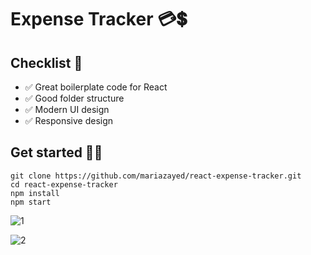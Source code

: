 # Expense Tracker 💳💲

## Checklist 📃
* ✅ Great boilerplate code for React
* ✅ Good folder structure
* ✅ Modern UI design
* ✅ Responsive design

## Get started 👩‍💻
```
git clone https://github.com/mariazayed/react-expense-tracker.git
cd react-expense-tracker
npm install
npm start
```

![1](https://user-images.githubusercontent.com/27064594/143569439-e7959924-912b-41eb-9c7f-666135606023.PNG)

![2](https://user-images.githubusercontent.com/27064594/143569636-e9d11572-5d25-49ec-9455-826b17fb8da8.PNG)
